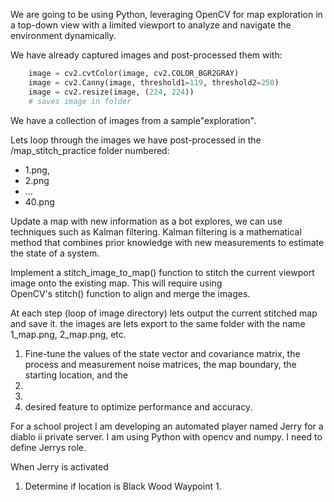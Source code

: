 

We are going to be using Python, leveraging OpenCV for map exploration in a top-down view with a limited viewport to analyze and navigate the environment dynamically. 

We have already captured images and post-processed them with:

```py
    image = cv2.cvtColor(image, cv2.COLOR_BGR2GRAY)
    image = cv2.Canny(image, threshold1=119, threshold2=250)
    image = cv2.resize(image, (224, 224))
    # saves image in folder
```

We have a collection of images from a sample"exploration". 

Lets loop through the images we have post-processed in the /map_stitch_practice folder numbered:
- 1.png, 
- 2.png
- ... 
- 40.png 
  
Update a map with new information as a bot explores, we can use techniques such as Kalman filtering. Kalman filtering is a mathematical method that combines prior knowledge with new measurements to estimate the state of a system. 

Implement a stitch_image_to_map() function to stitch the current viewport image onto the existing map. This will require using OpenCV's stitch() function to align and merge the images.

At each step (loop of image directory) lets output the current stitched map and save it. the images are 
lets export to the same folder with the name 1_map.png, 2_map.png, etc.




1. Fine-tune the values of the state vector and covariance matrix, the process and measurement noise matrices, the map boundary, the starting location, and the 
2. 
3. 
4. desired feature to optimize performance and accuracy.



For a school project I am developing an automated player named Jerry for a diablo ii private server. I am using Python with opencv and numpy. I need to define Jerrys role.

When Jerry is activated
1. Determine if location is Black Wood Waypoint
   1. 